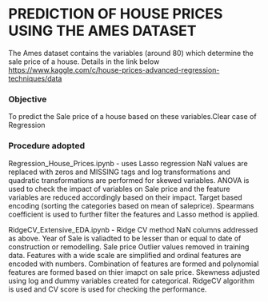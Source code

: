 # PREDICTION OF HOUSE PRICES USING THE AMES DATASET

The Ames dataset contains the variables (around 80) which determine the sale price of a house.
Details in the link below
<https://www.kaggle.com/c/house-prices-advanced-regression-techniques/data>

### Objective
To predict the Sale price of a house based on these variables.Clear case of Regression

### Procedure adopted
Regression_House_Prices.ipynb - uses Lasso regression
NaN values are replaced with zeros and MISSING tags and log transformations and quadratic transformations are performed for skewed variables.
ANOVA is used to check the impact of variables on Sale price and the feature variables are reduced accordingly based on their impact.
Target based encoding (sorting the categories based on mean of saleprice).
Spearmans coefficient is used to further filter the features and Lasso method is applied.

RidgeCV_Extensive_EDA.ipynb - Ridge CV method
NaN columns addressed as above. Year of Sale is valiadted to be lesser than or equal to date of construction or remodelling.
Sale price Outlier values removed in training data.
Features with a wide scale are simplified and ordinal features are encoded with numbers.
Combination of features are formed and polynomial features are formed based on thier imapct on sale price.
Skewness adjusted using log and dummy variables created for categorical.
RidgeCV algorithm is used and CV score is used for checking the performance.
